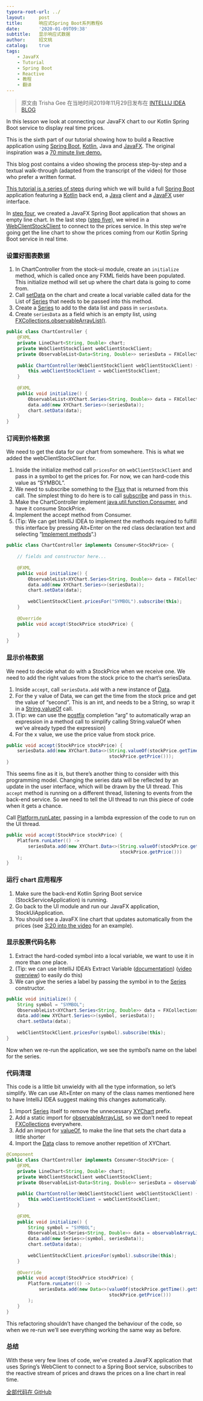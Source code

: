 ```yaml
---
typora-root-url: ../
layout:     post
title:      响应式Spring Boot系列教程6
date:       '2020-01-09T09:38'
subtitle:   显示响应式数据
author:     招文桃
catalog:    true
tags:
    - JavaFX
    - Tutorial
    - Spring Boot
    - Reactive
    - 教程
    - 翻译
---
```


> 原文由 Trisha Gee 在当地时间2019年11月29日发布在 [INTELLIJ IDEA BLOG](https://blog.jetbrains.com/idea/2019/11/tutorial-reactive-spring-boot-displaying-reactive-data/)



In this lesson we look at connecting our JavaFX chart to our Kotlin Spring Boot service to display real time prices.

This is the sixth part of our tutorial showing how to build a Reactive application using [Spring Boot](https://spring.io/projects/spring-boot), [Kotlin](https://kotlinlang.org/), Java and [JavaFX](https://openjfx.io/). The original inspiration was a [70 minute live demo.](https://blog.jetbrains.com/idea/2019/10/fully-reactive-spring-kotlin-and-javafx-playing-together/)

This blog post contains a video showing the process step-by-step and a textual walk-through (adapted from the transcript of the video) for those who prefer a written format.

<!--more-->

[This tutorial is a series of steps](https://blog.jetbrains.com/idea/tag/tutorial-reactive-spring/) during which we will build a full [Spring Boot](https://spring.io/projects/spring-boot) application featuring a [Kotlin](https://kotlinlang.org/) back end, a [Java](https://jdk.java.net/13/) client and a [JavaFX](https://openjfx.io/) user interface.

In [step four](https://blog.jetbrains.com/idea/2019/11/tutorial-reactive-spring-boot-a-javafx-line-chart/), we created a JavaFX Spring Boot application that shows an empty line chart. In the last step ([step five](http://blog.jetbrains.com/idea/2019/11/tutorial-reactive-spring-boot-auto-configuration-for-shared-beans)), we wired in a [WebClientStockClient](https://github.com/trishagee/s1p-stocks-ui/blob/master/client/src/main/java/com/mechanitis/demo/client/WebClientStockClient.java) to connect to the prices service. In this step we’re going get the line chart to show the prices coming from our Kotlin Spring Boot service in real time.

### 设置好图表数据

1. In ChartController from the stock-ui module, create an `initialize` method, which is called once any FXML fields have been populated. This initialize method will set up where the chart data is going to come from.
2. Call [setData](https://openjfx.io/javadoc/11/javafx.controls/javafx/scene/chart/XYChart.html#setData(javafx.collections.ObservableList)) on the chart and create a local variable called data for the List of [Series](https://openjfx.io/javadoc/12/javafx.controls/javafx/scene/chart/XYChart.Series.html) that needs to be passed into this method.
3. Create a [Series](https://openjfx.io/javadoc/12/javafx.controls/javafx/scene/chart/XYChart.Series.html) to add to the data list and pass in `seriesData`.
4. Create `seriesData` as a field which is an empty list, using [FXCollections.observableArrayList()](https://openjfx.io/javadoc/11/javafx.base/javafx/collections/FXCollections.html#observableArrayList()).

```java
public class ChartController {
    @FXML
    private LineChart<String, Double> chart;
    private WebClientStockClient webClientStockClient;
    private ObservableList<Data<String, Double>> seriesData = FXCollections.observableArrayList();
 
    public ChartController(WebClientStockClient webClientStockClient) {
        this.webClientStockClient = webClientStockClient;
    }
 
    @FXML
    public void initialize() {
        ObservableList<XYChart.Series<String, Double>> data = FXCollections.observableArrayList();
        data.add(new XYChart.Series<>(seriesData));
        chart.setData(data);
    }
}
```

### 订阅到价格数据

We need to get the data for our chart from somewhere. This is what we added the webClientStockClient for.

1. Inside the initialize method call `pricesFor` on `webClientStockClient` and pass in a symbol to get the prices for. For now, we can hard-code this value as “SYMBOL”.
2. We need to subscribe something to the [Flux](https://projectreactor.io/docs/core/release/api/reactor/core/publisher/Flux.html) that is returned from this call.  The simplest thing to do here is to call [subscribe](https://projectreactor.io/docs/core/release/api/reactor/core/publisher/Flux.html#subscribe-java.util.function.Consumer-) and pass in `this`.
3. Make the ChartController implement [java.util.function.Consumer](https://docs.oracle.com/javase/8/docs/api/java/util/function/Consumer.html), and have it consume StockPrice.
4. Implement the accept method from Consumer.
5. (Tip: We can get IntelliJ IDEA to implement the methods required to fulfill this interface by pressing Alt+Enter on the red class declaration text and selecting “[Implement methods](https://www.jetbrains.com/help/idea/implementing-methods-of-an-interface.html)“.)

```java
public class ChartController implements Consumer<StockPrice> {
 
    // fields and constructor here...
 
    @FXML
    public void initialize() {
        ObservableList<XYChart.Series<String, Double>> data = FXCollections.observableArrayList();
        data.add(new XYChart.Series<>(seriesData));
        chart.setData(data);
 
        webClientStockClient.pricesFor("SYMBOL").subscribe(this);
    }
 
    @Override
    public void accept(StockPrice stockPrice) {
        
    }
}
```

### 显示价格数据

We need to decide what do with a StockPrice when we receive one. We need to add the right values from the stock price to the chart’s seriesData.

1. Inside `accept`, call `seriesData.add` with a new instance of [Data](https://openjfx.io/javadoc/11/javafx.controls/javafx/scene/chart/XYChart.Data.html).
2. For the y value of Data, we can get the time from the stock price and get the value of “second”. This is an int, and needs to be a String, so wrap it in a [String.valueOf](https://docs.oracle.com/en/java/javase/11/docs/api/java.base/java/lang/String.html#valueOf(int)) call.
3. (Tip: we can use the [postfix](https://www.jetbrains.com/help/idea/settings-postfix-completion.html) completion “arg” to automatically wrap an expression in a method call to simplify calling String.valueOf when we’ve already typed the expression)
4. For the x value, we use the price value from stock price.

```java
public void accept(StockPrice stockPrice) {
    seriesData.add(new XYChart.Data<>(String.valueOf(stockPrice.getTime().getSecond()),
                                      stockPrice.getPrice()));
}
```

This seems fine as it is, but there’s another thing to consider with this programming model. Changing the series data will be reflected by an update in the user interface, which will be drawn by the UI thread. This `accept` method is running on a different thread, listening to events from the back-end service. So we need to tell the UI thread to run this piece of code when it gets a chance.

Call [Platform.runLater](https://openjfx.io/javadoc/12/javafx.graphics/javafx/application/Platform.html#runLater(java.lang.Runnable)), passing in a lambda expression of the code to run on the UI thread.

```java
public void accept(StockPrice stockPrice) {
    Platform.runLater(() -> 
        seriesData.add(new XYChart.Data<>(String.valueOf(stockPrice.getTime().getSecond()),
                                          stockPrice.getPrice()))
    );
}
```



### 运行 chart 应用程序

1. Make sure the back-end Kotlin Spring Boot service (StockServiceApplication) is running.
2. Go back to the UI module and run our JavaFX application, StockUiApplication.
3. You should see a JavaFX line chart that updates automatically from the prices (see [3:20 into the video](https://youtu.be/OMuqIykUh5w?t=201) for an example).

### 显示股票代码名称

1. Extract the hard-coded symbol into a local variable, we want to use it in more than one place.
2. (Tip: we can use IntelliJ IDEA’s Extract Variable ([documentation](https://www.jetbrains.com/help/idea/extract-variable.html)) ([video overview](https://youtu.be/W_IiuORF16E)) to easily do this)
3. We can give the series a label by passing the symbol in to the [Series](https://openjfx.io/javadoc/12/javafx.controls/javafx/scene/chart/XYChart.Series.html#(java.lang.String,javafx.collections.ObservableList)) constructor.

```java
public void initialize() {
    String symbol = "SYMBOL";
    ObservableList<XYChart.Series<String, Double>> data = FXCollections.observableArrayList();
    data.add(new XYChart.Series<>(symbol, seriesData));
    chart.setData(data);
 
    webClientStockClient.pricesFor(symbol).subscribe(this);
}
```

Now when we re-run the application, we see the symbol’s name on the label for the series.

### 代码清理

This code is a little bit unwieldy with all the type information, so let’s simplify. We can use Alt+Enter on many of the class names mentioned here to have IntelliJ IDEA suggest making this changes automatically.

1. Import [Series](https://openjfx.io/javadoc/12/javafx.controls/javafx/scene/chart/XYChart.Series.html) itself to remove the unnecessary [XYChart](https://openjfx.io/javadoc/12/javafx.controls/javafx/scene/chart/XYChart.html) prefix.
2. Add a static import for [observableArrayList](https://openjfx.io/javadoc/12/javafx.base/javafx/collections/FXCollections.html#observableArrayList(E...)), so we don’t need to repeat [FXCollections](https://openjfx.io/javadoc/12/javafx.base/javafx/collections/FXCollections.html) everywhere.
3. Add an import for [valueOf](https://docs.oracle.com/javase/8/docs/api/java/lang/String.html#valueOf-int-), to make the line that sets the chart data a little shorter
4. Import the [Data](https://openjfx.io/javadoc/12/javafx.controls/javafx/scene/chart/XYChart.Data.html) class to remove another repetition of XYChart.

```java
@Component
public class ChartController implements Consumer<StockPrice> {
    @FXML
    private LineChart<String, Double> chart;
    private WebClientStockClient webClientStockClient;
    private ObservableList<Data<String, Double>> seriesData = observableArrayList();
 
    public ChartController(WebClientStockClient webClientStockClient) {
        this.webClientStockClient = webClientStockClient;
    }
 
    @FXML
    public void initialize() {
        String symbol = "SYMBOL";
        ObservableList<Series<String, Double>> data = observableArrayList();
        data.add(new Series<>(symbol, seriesData));
        chart.setData(data);
 
        webClientStockClient.pricesFor(symbol).subscribe(this);
    }
 
    @Override
    public void accept(StockPrice stockPrice) {
        Platform.runLater(() ->
            seriesData.add(new Data<>(valueOf(stockPrice.getTime().getSecond()),
                                      stockPrice.getPrice()))
        );
    }
}
```

This refactoring shouldn’t have changed the behaviour of the code, so when we re-run we’ll see everything working the same way as before.

### 总结

With these very few lines of code, we’ve created a JavaFX application that uses Spring’s WebClient to connect to a Spring Boot service, subscribes to the reactive stream of prices and draws the prices on a line chart in real time.

[全部代码在 GitHub](https://github.com/zwt-io/rsb/)























